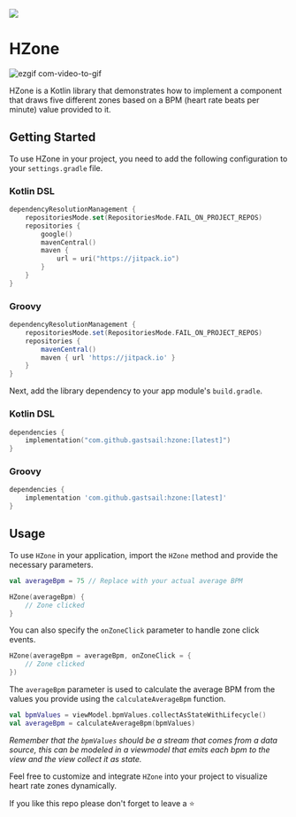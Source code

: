 [![](https://jitpack.io/v/gastsail/hzone.svg)](https://jitpack.io/#gastsail/hzone)


# HZone

![ezgif com-video-to-gif](https://github.com/gastsail/hzone/assets/24615408/79bdb8e7-8cac-47c0-b0f8-c8201369943b)

HZone is a Kotlin library that demonstrates how to implement a component that draws five different zones based on a BPM (heart rate beats per minute) value provided to it.

## Getting Started

To use HZone in your project, you need to add the following configuration to your `settings.gradle` file.

### Kotlin DSL

```kotlin
dependencyResolutionManagement {
    repositoriesMode.set(RepositoriesMode.FAIL_ON_PROJECT_REPOS)
    repositories {
        google()
        mavenCentral()
        maven {
            url = uri("https://jitpack.io")
        }
    }
}
```

### Groovy

```Groovy
dependencyResolutionManagement {
    repositoriesMode.set(RepositoriesMode.FAIL_ON_PROJECT_REPOS)
    repositories {
        mavenCentral()
        maven { url 'https://jitpack.io' }
    }
}
```

Next, add the library dependency to your app module's `build.gradle`.

### Kotlin DSL

```kotlin
dependencies {
    implementation("com.github.gastsail:hzone:[latest]")
}
```

### Groovy

```Groovy
dependencies {
    implementation 'com.github.gastsail:hzone:[latest]'
}
```

## Usage

To use `HZone` in your application, import the `HZone` method and provide the necessary parameters.

```kotlin
val averageBpm = 75 // Replace with your actual average BPM

HZone(averageBpm) {
    // Zone clicked
}
```

You can also specify the `onZoneClick` parameter to handle zone click events.

```kotlin
HZone(averageBpm = averageBpm, onZoneClick = {
    // Zone clicked
})
```

The `averageBpm` parameter is used to calculate the average BPM from the values you provide using the `calculateAverageBpm` function.

```kotlin
val bpmValues = viewModel.bpmValues.collectAsStateWithLifecycle()
val averageBpm = calculateAverageBpm(bpmValues)
```

*Remember that the `bpmValues` should be a stream that comes from a data source, this can be modeled in a viewmodel that emits each bpm to the view and the view collect it as state.*

Feel free to customize and integrate `HZone` into your project to visualize heart rate zones dynamically.

If you like this repo please don't forget to leave a ⭐️




